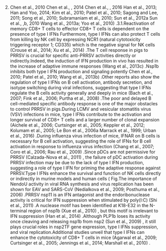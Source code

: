 2) Chen et al., 2010 Chen et al., , 2014 Chen et al., , 2016 Han et al., 2013; Han and Yoo, 2014; Kim et al., 2010; Patel et al., 2010; Sagong and Lee, 2011; Song et al., 2010; Subramaniam et al., 2010; Sun et al., 2012a Sun et al., ,b, 2010 Wang et al., 2013a; Yoo et al., 2010) .3.1.Reactivation of memory CD8+ T cells to effector CD8+ T cells is dependent on the presence of type I IFNs Furthermore, type I IFNs can also protect T cells from killing by NK cell by expressing NCR1 (natural cytotoxicity triggering receptor 1; CD335) which is the negative signal for NK cells (Crouse et al., 2014; Xu et al., 2014) .The T cell response in pigs to PRRSV is crucial for specific anti-PRRSV activities directly or indirectly.Indeed, the induction of IFN production in vivo has resulted in the increase of adaptive immune responses (Wang et al., 2013c) .Nsp1b inhibits both type I IFN production and signaling potently Chen et al., 2010; Patel et al., 2010; Wang et al., 2013b) .Other reports also show the regulation of type I IFNs on B cell activation, antibody secretion, and isotype switching during viral infections, suggesting that type I IFNs regulate the B cells activity generally and deeply in mice (Bach et al., 2007; Fink et al., 2006; Purtha et al., 2008) .The poor and delayed B cell-mediated specific antibody response is one of the major obstacles to control PRRSV in pigs.During LCMV and vesicular stomatitis virus (VSV) infections in mice, type I IFNs contribute to the activation and longer survival of CD8+ T cells and a larger number of clonal expansion (Aichele et al., 2006; Curtsinger et al., 2005; Keppler et al., 2012; Kolumam et al., 2005; Le Bon et al., 2006a Marrack et al., 1999; Urban et al., 2016) .During influenza virus infection of mice, IFNAR on B cells is necessary for B cell activation, suggesting the role of IFNs for B cell activation in response to influenza virus infection (Chang et al., 2007; Coro et al., 2006; Rau et al., 2009) .Since pDCs are not permissive for PRRSV (Calzada-Nova et al., 2011) , the failure of pDC activation during PRRSV infection may be due to the lack of type I IFN production, suggesting a role of type I IFN for priming the adaptive response against PRRSV.Type I IFNs enhance the survival and function of NK cells directly or indirectly in murine models and human cells ( Fig.The importance of NendoU activity in viral RNA synthesis and virus replication has been shown for EAV and SARS-CoV (Nedialkova et al., 2009; Posthuma et al., 2006) .PRRSV nsp11 is an IFN antagonist and the endoribonuclease activity is critical for IFN suppression when stimulated by poly(I:C) (Shi et al., 2011) .A nuclease motif has been identified at K18-E32 in the N-terminal region of nsp1b (Xue et al., 2010) , but this motif is irrelevant to IFN suppression (Han et al., 2014) .Although PLP1b loses its activity once cleaving and releasing nsp1b from nsp2 (Sun et al., 2009) , it still plays crucial roles in nsp2TF gene expression, type I IFNs suppression, and viral replication.Additional studies unveil that type I IFNs can enhance the cytotoxicity of CD8+ T cells in mice (Agarwal et al., 2009; Curtsinger et al., 2005; Jennings et al., 2014; Marshall et al., 2010) .